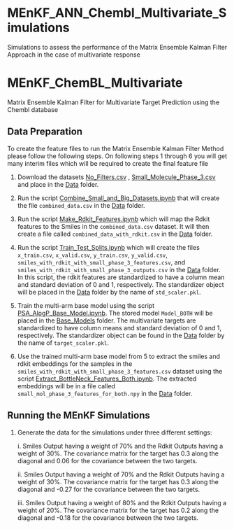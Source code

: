 # MEnKF_ANN_Chembl_Multivariate_Simulations
Simulations to assess the performance of the Matrix Ensemble Kalman Filter Approach in the case of multivariate response

# MEnKF_ChemBL_Multivariate
Matrix Ensemble Kalman Filter for Multivariate Target Prediction using the Chembl database

## Data Preparation

To create the feature files to run the Matrix Ensemble Kalman Filter Method please follow the following steps. On following steps 1 through 6 you will get many interim files which will be required to create the final feature file 

1. Download the datasets [No_Filters.csv](https://drive.google.com/drive/folders/1clnJGyRuriZFKXiN_ctzws03Cp3-qlgK) , [Small_Molecule_Phase_3.csv](https://drive.google.com/file/d/1NMzBgvLj1m2RqGZaRMkeeqZ-pDkqQhxe/view?usp=drive_link) and place in the [Data](https://github.com/Ved-Piyush/MEnKF_ANN_Chembl_Multivariate_Simulations/tree/main/Data) folder.

2. Run the script [Combine_Small_and_Big_Datasets.ipynb](https://github.com/Ved-Piyush/MEnKF_ANN_Chembl_Multivariate_Simulations/blob/main/Data_Preparation/Combine_Small_and_Big_Datasets.ipynb) that will create the file `combined_data.csv` in the [Data](https://github.com/Ved-Piyush/MEnKF_ANN_Chembl_Multivariate_Simulations/tree/main/Data) folder.

3. Run the script [Make_Rdkit_Features.ipynb](https://github.com/Ved-Piyush/MEnKF_ANN_Chembl_Multivariate_Simulations/blob/main/Data_Preparation/Make_Rdkit_Features.ipynb) which will map the Rdkit features to the Smiles in the `combined_data.csv` dataset. It will then create a file called `combined_data_with_rdkit.csv` in the [Data](https://github.com/Ved-Piyush/MEnKF_ANN_Chembl_Multivariate_Simulations/tree/main/Data) folder.

4. Run the script [Train_Test_Splits.ipynb](https://github.com/Ved-Piyush/MEnKF_ANN_Chembl_Multivariate_Simulations/blob/main/Data_Preparation/Train_Test_Splits.ipynb) which will create the files `x_train.csv`, `x_valid.csv`, `y_train.csv`, `y_valid.csv`, `smiles_with_rdkit_with_small_phase_3_features.csv`, and `smiles_with_rdkit_with_small_phase_3_outputs.csv` in the [Data](https://github.com/Ved-Piyush/MEnKF_ANN_Chembl_Multivariate_Simulations/tree/main/Data) folder. In this script, the rdkit features are standardized to have a column mean and standard deviation of 0 and 1, respectively. The standardizer object will be placed in the [Data](https://github.com/Ved-Piyush/MEnKF_ANN_Chembl_Multivariate_Simulations/tree/main/Data) folder by the name of `std_scaler.pkl`. 

5. Train the multi-arm base model using the script [PSA_AlogP_Base_Model.ipynb](https://github.com/Ved-Piyush/MEnKF_ANN_Chembl_Multivariate_Simulations/blob/main/Base_Model_Training/PSA_AlogP_Base_Model.ipynb). The stored model `Model_BOTH` will be placed in the [Base_Models](https://github.com/Ved-Piyush/MEnKF_ANN_Chembl_Multivariate_Simulations/tree/main/Base_Models) folder. The multivariate targets are standardized to have column means and standard deviation of 0 and 1, respectively. The standardizer object can be found in the [Data](https://github.com/Ved-Piyush/MEnKF_ANN_Chembl_Multivariate_Simulations/tree/main/Data) folder by the name of `target_scaler.pkl`.

6. Use the trained multi-arm base model from 5 to extract the smiles and rdkit embeddings for the samples in the `smiles_with_rdkit_with_small_phase_3_features.csv` dataset using the script [Extract_BottleNeck_Features_Both.ipynb](https://github.com/Ved-Piyush/MEnKF_ANN_Chembl_Multivariate_Simulations/blob/main/Data_Preparation/Extract_BottleNeck_Features_Both.ipynb). The extracted embeddings will be in a file called `small_mol_phase_3_features_for_both.npy` in the [Data](https://github.com/Ved-Piyush/MEnKF_ANN_Chembl_Multivariate_Simulations/tree/main/Data) folder.

## Running the MEnKF Simulations

1. Generate the data for the simulations under three different settings:
   
   i. Smiles Output having a weight of 70% and the Rdkit Outputs having a weight of 30%. The covariance matrix for the target has 0.3 along the diagonal and 0.06 for the covariance between the two targets.

   ii. Smiles Output having a weight of 70% and the Rdkit Outputs having a weight of 30%. The covariance matrix for the target has 0.3 along the diagonal and -0.27 for the covariance between the two targets.

   iii. Smiles Output having a weight of 80% and the Rdkit Outputs having a weight of 20%. The covariance matrix for the target has 0.2 along the diagonal and -0.18 for the covariance between the two targets.

